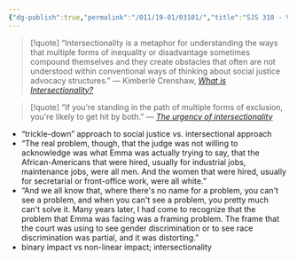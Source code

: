 ```yaml
---
{"dg-publish":true,"permalink":"/011/19-01/03101/","title":"SJS 310 - Videos","tags":["SJS310"]}
---
```


> [!quote] “Intersectionality is a metaphor for understanding the ways that multiple forms of inequality or disadvantage sometimes compound themselves and they create obstacles that often are not understood within conventional ways of thinking about social justice advocacy structures.” — Kimberlé Crenshaw, [*What is Intersectionality?*](https://www.youtube.com/watch?v=ViDtnfQ9FHc)

> [!quote] “If you're standing in the path of multiple forms of exclusion, you're likely to get hit by both.” — [*The urgency of intersectionality*](https://www.youtube.com/watch?v=akOe5-UsQ2o)
- “trickle-down” approach to social justice vs. intersectional approach
- “The real problem, though, that the judge was not willing to acknowledge was what Emma was actually trying to say, that the African-Americans that were hired, usually for industrial jobs, maintenance jobs, were all men. And the women that were hired, usually for secretarial or front-office work, were all white.”
- “And we all know that, where there's no name for a problem, you can't see a problem, and when you can't see a problem, you pretty much can't solve it. Many years later, I had come to recognize that the problem that Emma was facing was a framing problem. The frame that the court was using to see gender discrimination or to see race discrimination was partial, and it was distorting.”
- binary impact vs non-linear impact; intersectionality